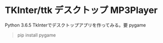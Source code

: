 # TKInter/ttk デスクトップ MP3Player

Python 3.6.5
TkInterでデスクトップアプリを作ってみる。要 pygame

> pip install pygame

